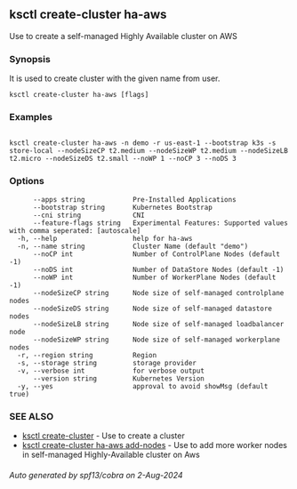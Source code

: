 ## ksctl create-cluster ha-aws

Use to create a self-managed Highly Available cluster on AWS

### Synopsis

It is used to create cluster with the given name from user.

```
ksctl create-cluster ha-aws [flags]
```

### Examples

```

ksctl create-cluster ha-aws -n demo -r us-east-1 --bootstrap k3s -s store-local --nodeSizeCP t2.medium --nodeSizeWP t2.medium --nodeSizeLB t2.micro --nodeSizeDS t2.small --noWP 1 --noCP 3 --noDS 3

```

### Options

```
      --apps string            Pre-Installed Applications
      --bootstrap string       Kubernetes Bootstrap
      --cni string             CNI
      --feature-flags string   Experimental Features: Supported values with comma seperated: [autoscale]
  -h, --help                   help for ha-aws
  -n, --name string            Cluster Name (default "demo")
      --noCP int               Number of ControlPlane Nodes (default -1)
      --noDS int               Number of DataStore Nodes (default -1)
      --noWP int               Number of WorkerPlane Nodes (default -1)
      --nodeSizeCP string      Node size of self-managed controlplane nodes
      --nodeSizeDS string      Node size of self-managed datastore nodes
      --nodeSizeLB string      Node size of self-managed loadbalancer node
      --nodeSizeWP string      Node size of self-managed workerplane nodes
  -r, --region string          Region
  -s, --storage string         storage provider
  -v, --verbose int            for verbose output
      --version string         Kubernetes Version
  -y, --yes                    approval to avoid showMsg (default true)
```

### SEE ALSO

* [ksctl create-cluster](ksctl_create-cluster.md)	 - Use to create a cluster
* [ksctl create-cluster ha-aws add-nodes](ksctl_create-cluster_ha-aws_add-nodes.md)	 - Use to add more worker nodes in self-managed Highly-Available cluster on Aws

###### Auto generated by spf13/cobra on 2-Aug-2024
